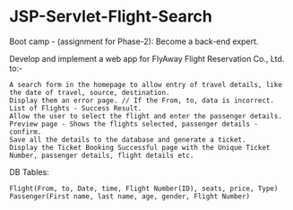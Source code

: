 # JSP-Servlet-Flight-Search
Boot camp - (assignment for Phase-2): Become a back-end expert.

Develop and implement a web app for FlyAway Flight Reservation Co., Ltd. to:-

	A search form in the homepage to allow entry of travel details, like the date of travel, source, destination.
	Display them an error page. // If the From, to, data is incorrect.
	List of Flights - Success Result.
	Allow the user to select the flight and enter the passenger details.
	Preview page - Shows the flights selected, passenger details - confirm.
	Save all the details to the database and generate a ticket.
	Display the Ticket Booking Successful page with the Unique Ticket Number, passenger details, flight details etc.

DB Tables: 

	Flight(From, to, Date, time, Flight Number(ID), seats, price, Type)
	Passenger(First name, last name, age, gender, Flight Number)
